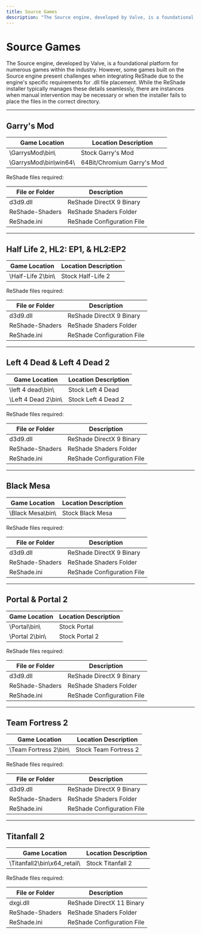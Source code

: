 ```yaml
---
title: Source Games
description: "The Source engine, developed by Valve, is a foundational platform for numerous games within the industry. However, some games built on the Source engine present challenges when integrating ReShade due to the engine's specific requirements for .dll file placement. While the ReShade installer typically manages these details seamlessly, there are instances when manual intervention may be necessary or when the installer fails to place the files in the correct directory."
---
```


# Source Games

The Source engine, developed by Valve, is a foundational platform for numerous games within the industry. However, some games built on the Source engine present challenges when integrating ReShade due to the engine's specific requirements for .dll file placement. While the ReShade installer typically manages these details seamlessly, there are instances when manual intervention may be necessary or when the installer fails to place the files in the correct directory. 

---

## Garry's Mod

| Game Location         | Location Description       |
|-----------------------|----------------------------|
| \GarrysMod\bin\       | Stock Garry's Mod          |
| \GarrysMod\bin\win64\ | 64Bit/Chromium Garry's Mod |

ReShade files required:

  | File or Folder        | Description                |
  |-----------------------|----------------------------|
  | d3d9.dll              | ReShade DirectX 9 Binary   |
  | ReShade-Shaders       | ReShade Shaders Folder     |
  | ReShade.ini           | ReShade Configuration File |

---

## Half Life 2, HL2: EP1, & HL2:EP2

| Game Location         | Location Description       |
|-----------------------|----------------------------|
| \Half-Life 2\bin\     | Stock Half-Life 2          |

ReShade files required:

  | File or Folder        | Description                |
  |-----------------------|----------------------------|
  | d3d9.dll              | ReShade DirectX 9 Binary   |
  | ReShade-Shaders       | ReShade Shaders Folder     |
  | ReShade.ini           | ReShade Configuration File |

---

## Left 4 Dead & Left 4 Dead 2

| Game Location         | Location Description       |
|-----------------------|----------------------------|
| \left 4 dead\bin\     | Stock Left 4 Dead          |
| \Left 4 Dead 2\bin\   | Stock Left 4 Dead 2        |

ReShade files required:

  | File or Folder        | Description                |
  |-----------------------|----------------------------|
  | d3d9.dll              | ReShade DirectX 9 Binary   |
  | ReShade-Shaders       | ReShade Shaders Folder     |
  | ReShade.ini           | ReShade Configuration File |

---

## Black Mesa

| Game Location         | Location Description       |
|-----------------------|----------------------------|
| \Black Mesa\bin\      | Stock Black Mesa           |

ReShade files required:

  | File or Folder        | Description                |
  |-----------------------|----------------------------|
  | d3d9.dll              | ReShade DirectX 9 Binary   |
  | ReShade-Shaders       | ReShade Shaders Folder     |
  | ReShade.ini           | ReShade Configuration File |

---

## Portal & Portal 2

| Game Location         | Location Description       |
|-----------------------|----------------------------|
| \Portal\bin\          | Stock Portal               |
| \Portal 2\bin\        | Stock Portal 2             |

ReShade files required:

  | File or Folder        | Description                |
  |-----------------------|----------------------------|
  | d3d9.dll              | ReShade DirectX 9 Binary   |
  | ReShade-Shaders       | ReShade Shaders Folder     |
  | ReShade.ini           | ReShade Configuration File |

---

## Team Fortress 2

| Game Location         | Location Description       |
|-----------------------|----------------------------|
| \Team Fortress 2\bin\ | Stock Team Fortress 2      |

ReShade files required:

  | File or Folder        | Description                |
  |-----------------------|----------------------------|
  | d3d9.dll              | ReShade DirectX 9 Binary   |
  | ReShade-Shaders       | ReShade Shaders Folder     |
  | ReShade.ini           | ReShade Configuration File |

---

## Titanfall 2

| Game Location         | Location Description       |
|-----------------------|----------------------------|
| \Titanfall2\bin\x64_retail\ | Stock Titanfall 2    |

ReShade files required:

  | File or Folder        | Description                |
  |-----------------------|----------------------------|
  | dxgi.dll              | ReShade DirectX 11 Binary  |
  | ReShade-Shaders       | ReShade Shaders Folder     |
  | ReShade.ini           | ReShade Configuration File |